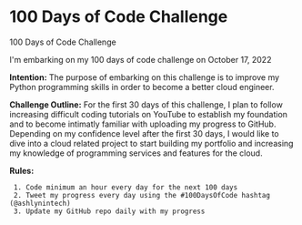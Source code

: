 # 100 Days of Code Challenge
100 Days of Code Challenge 

I'm embarking on my 100 days of code challenge on October 17, 2022 

**Intention:** The purpose of embarking on this challenge is to improve my Python programming skills in order to become a better cloud engineer.

**Challenge Outline:** For the first 30 days of this challenge, I plan to follow increasing difficult coding tutorials on YouTube to establish my foundation and to become intimatly familiar with uploading my progress to GitHub. Depending on my confidence level after the first 30 days, I would like to dive into a cloud related project to start building my portfolio and increasing my knowledge of programming services and features for the cloud. 

**Rules:** 

     1. Code minimum an hour every day for the next 100 days
     2. Tweet my progress every day using the #100DaysOfCode hashtag (@ashlynintech)
     3. Update my GitHub repo daily with my progress 
